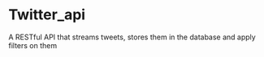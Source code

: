 # Twitter_api
A RESTful API that streams tweets, stores them in the database and apply filters on them
